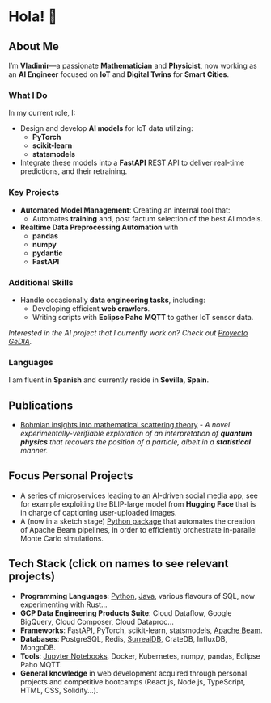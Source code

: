 # Hola! 👋

## About Me
I’m **Vladimir**—a passionate **Mathematician** and **Physicist**, now working as an **AI Engineer** focused on **IoT** and **Digital Twins** for **Smart Cities**.

### What I Do
In my current role, I:
- Design and develop **AI models** for IoT data utilizing:
  - **PyTorch**
  - **scikit-learn**
  - **statsmodels**
- Integrate these models into a **FastAPI** REST API to deliver real-time predictions, and their retraining.

### Key Projects
- **Automated Model Management**: Creating an internal tool that:
  - Automates **training** and, post factum selection of the best AI models.
- **Realtime Data Preprocessing Automation** with
  - **pandas**
  - **numpy**
  - **pydantic**
  - **FastAPI** 

### Additional Skills
- Handle occasionally **data engineering tasks**, including:
  - Developing efficient **web crawlers**.
  - Writing scripts with **Eclipse Paho MQTT** to gather IoT sensor data.

*Interested in the AI project that I currently work on? Check out [Proyecto GeDIA](https://servicio.grupocibernos.com/proyecto-gedia).*

### Languages
I am fluent in **Spanish** and currently reside in **Sevilla, Spain**.

## Publications 
* [Bohmian insights into mathematical scattering theory](https://scholar.google.nl/citations?view_op=view_citation&hl=nl&user=PZCJoksAAAAJ&sortby=pubdate&citation_for_view=PZCJoksAAAAJ:aqlVkmm33-oC) -
  *A novel experimentally-verifiable exploration of an interpretation of **quantum physics** that recovers the position of a particle, albeit in a **statistical** manner.*

## Focus Personal Projects
* A series of microservices leading to an AI-driven social media app, see for example exploiting the BLIP-large model from **Hugging Face** that is in charge of captioning user-uploaded images.
* A (now in a sketch stage) [Python package](https://github.com/vladimirrotariu/parallel-monte-carlo-simulations) that automates the creation of Apache Beam pipelines, in order to efficiently orchestrate in-parallel Monte Carlo simulations.

## Tech Stack (click on names to see relevant projects)
* **Programming Languages**: [Python](https://github.com/vladimirrotariu/parallel-monte-carlo-simulations/blob/main/parallel_simulations/parallel_simulations.py), [Java](https://github.com/vladimirrotariu/spark-utility-classes/tree/main), various flavours of SQL, now experimenting with Rust...
* **GCP Data Engineering Products Suite**: Cloud Dataflow, Google BigQuery, Cloud Composer, Cloud Dataproc...
* **Frameworks**: FastAPI, PyTorch, scikit-learn, statsmodels, [Apache Beam](https://github.com/vladimirrotariu/parallel-monte-carlo-simulations).
* **Databases**: PostgreSQL, Redis, [SurrealDB](https://github.com/vladimirrotariu/surrealml-vs-onnx-vs-pytorch/tree/main), CrateDB, InfluxDB, MongoDB.
* **Tools**: [Jupyter Notebooks](https://github.com/vladimirrotariu/parallel-monte-carlo-simulations/blob/main/demos/demo_coin_sequences.ipynb), Docker, Kubernetes, numpy, pandas, Eclipse Paho MQTT.
* **General knowledge** in web development acquired through personal projects and competitive bootcamps (React.js, Node.js, TypeScript, HTML, CSS, Solidity...).
